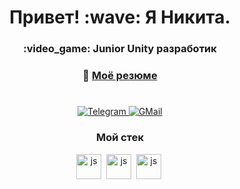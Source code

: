<div id="header" align="center">
  <h1>Привет! :wave: Я Никита.</h1>
  <h3>:video_game: Junior Unity разработик</h3>
</div>

<div id="cv" align="center">
  
### :bookmark_tabs: [Моё резюме](https://spb.hh.ru/resume/d4355612ff0d13be3e0039ed1f56774c585241)
</div>

#
<div id="socials" align="center">
  <a href="t.me/vexowl">
    <img src="https://img.shields.io/badge/Telegram-blue?style=for-the-badge&logo=telegram&logoColor=white" alt="Telegram"/>
  </a>
  <a href="nickita.vex@gmail.com">
    <img src="https://img.shields.io/badge/GMail-red?style=for-the-badge&logo=gmail&logoColor=white" alt="GMail"/>
  </a>

### Мой стек
<img src="https://cdn.jsdelivr.net/gh/devicons/devicon@latest/icons/unity/unity-original.svg" title="js" width="40" height="40"/>&nbsp;
<img src="https://cdn.jsdelivr.net/gh/devicons/devicon@latest/icons/csharp/csharp-original.svg" title="js" width="40" height="40"/>&nbsp;
<img src="https://cdn.jsdelivr.net/gh/devicons/devicon@latest/icons/git/git-original.svg" title="js" width="40" height="40"/>&nbsp;
